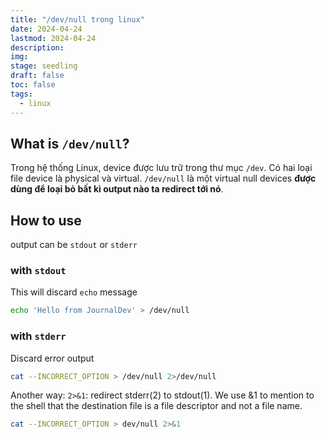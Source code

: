 ```yaml
---
title: "/dev/null trong linux"
date: 2024-04-24 
lastmod: 2024-04-24 
description: 
img: 
stage: seedling
draft: false
toc: false
tags:
  - linux
---
```


## What is `/dev/null`?

Trong hệ thống Linux, device được lưu trữ trong thư mục `/dev`. Có hai loại file device là physical và virtual. `/dev/null` là một virtual null devices **được dùng để loại bỏ bất kì output nào ta redirect tới nó**.

## How to use

output can be `stdout` or `stderr`

### with `stdout`

This will discard `echo` message 

```bash
echo 'Hello from JournalDev' > /dev/null
```

### with `stderr`

Discard error output
```bash
cat --INCORRECT_OPTION > /dev/null 2>/dev/null
```

Another way:
`2>&1`: redirect stderr(2) to stdout(1). We use &1 to mention to the shell that the destination file is a file descriptor and not a file name.

```bash
cat --INCORRECT_OPTION > dev/null 2>&1
```

